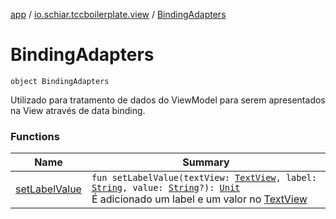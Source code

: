 [app](../../index.md) / [io.schiar.tccboilerplate.view](../index.md) / [BindingAdapters](./index.md)

# BindingAdapters

`object BindingAdapters`

Utilizado para tratamento de dados do ViewModel para serem apresentados na View através de data binding.

### Functions

| Name | Summary |
|---|---|
| [setLabelValue](set-label-value.md) | `fun setLabelValue(textView: `[`TextView`](https://developer.android.com/reference/android/widget/TextView.html)`, label: `[`String`](https://kotlinlang.org/api/latest/jvm/stdlib/kotlin/-string/index.html)`, value: `[`String`](https://kotlinlang.org/api/latest/jvm/stdlib/kotlin/-string/index.html)`?): `[`Unit`](https://kotlinlang.org/api/latest/jvm/stdlib/kotlin/-unit/index.html)<br>É adicionado um label e um valor no [TextView](https://developer.android.com/reference/android/widget/TextView.html) |
